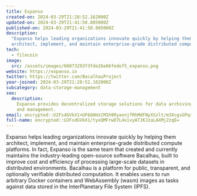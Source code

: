 ```yaml
---
title: Expanso
created-on: 2024-03-29T21:28:52.162000Z
updated-on: 2024-03-29T21:41:50.805000Z
published-on: 2024-03-29T21:41:50.805000Z
description:
  "Expanso helps leading organizations innovate quickly by helping them
  architect, implement, and maintain enterprise-grade distributed compute platforms."
tech:
  - filecoin
image:
  src: /assets/images/66073293f3fde26e66fedef5_expanso.png
website: https://expanso.io
twitter: https://twitter.com/BacalhauProject
year-joined: 2024-03-29T21:28:52.162000Z
subcategory: data-storage-management
seo:
  description:
    Expanso provides decentralized storage solutions for data archiving
    and management.
email: encrypted::U2FsdGVkX1+UF6QHHzCM1h9RyannjfRhMdFNyXSzlt/m3XcgsGPqsJ1gwwe24UVE
full-name: encrypted::U2FsdGVkX1/tyxQMFrwD7L4xivyATJKJzaLAXMjZzqE=
---
```


Expanso helps leading organizations innovate quickly by helping them architect, implement, and maintain enterprise-grade distributed compute platforms. In fact, Expanso is the same team that created and currently maintains the industry-leading open-source software Bacalhau, built to improve cost and efficiency of processing large-scale datasets in distributed environments. Bacalhau is a platform for public, transparent, and optionally verifiable distributed computation. It enables users to run arbitrary Docker containers and WebAssembly (wasm) images as tasks against data stored in the InterPlanetary File System (IPFS).
